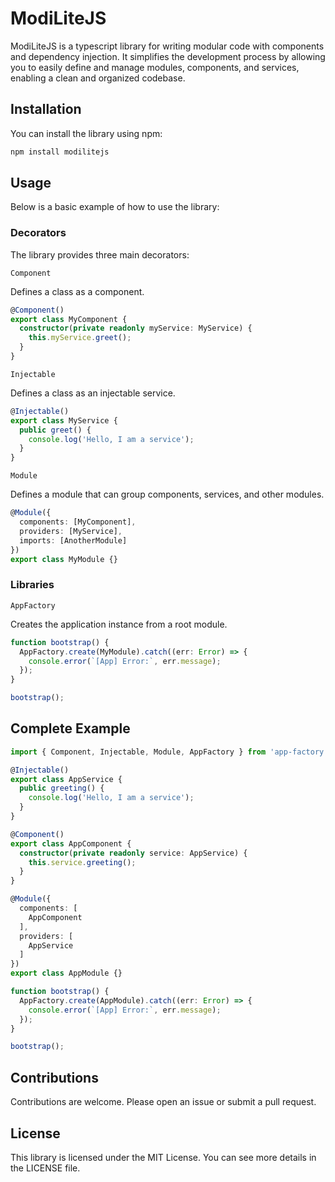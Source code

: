 # ModiLiteJS

ModiLiteJS is a typescript library for writing modular code with components and dependency injection. It simplifies the development process by allowing you to easily define and manage modules, components, and services, enabling a clean and organized codebase.

## Installation

You can install the library using npm:

```bash
npm install modilitejs
```

## Usage

Below is a basic example of how to use the library:

### Decorators
The library provides three main decorators:

`Component`

Defines a class as a component.

```typescript
@Component()
export class MyComponent {
  constructor(private readonly myService: MyService) {
    this.myService.greet();
  }
}
```

`Injectable`

Defines a class as an injectable service.

```typescript
@Injectable()
export class MyService {
  public greet() {
    console.log('Hello, I am a service');
  }
}
```

`Module`

Defines a module that can group components, services, and other modules.

```typescript
@Module({
  components: [MyComponent],
  providers: [MyService],
  imports: [AnotherModule]
})
export class MyModule {}
```
### Libraries

`AppFactory`

Creates the application instance from a root module.

```typescript
function bootstrap() {
  AppFactory.create(MyModule).catch((err: Error) => {
    console.error(`[App] Error:`, err.message);
  });
}

bootstrap();
```
## Complete Example

```typescript
import { Component, Injectable, Module, AppFactory } from 'app-factory';

@Injectable()
export class AppService {
  public greeting() {
    console.log('Hello, I am a service');
  }
}

@Component()
export class AppComponent {
  constructor(private readonly service: AppService) {
    this.service.greeting();
  }
}

@Module({
  components: [
    AppComponent
  ],
  providers: [
    AppService
  ]
})
export class AppModule {}

function bootstrap() {
  AppFactory.create(AppModule).catch((err: Error) => {
    console.error(`[App] Error:`, err.message);
  });
}

bootstrap();
```
## Contributions
Contributions are welcome. Please open an issue or submit a pull request.

## License
This library is licensed under the MIT License. You can see more details in the LICENSE file.